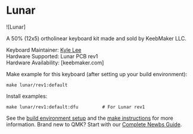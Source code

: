 Lunar
===

![Lunar]

A 50% (12x5) ortholinear keyboard kit made and sold by KeebMaker LLC. 

Keyboard Maintainer: [Kyle Lee](https://github.com/klee813)  
Hardware Supported: Lunar PCB rev1  
Hardware Availability: [keebmaker.com]

Make example for this keyboard (after setting up your build environment):

    make lunar/rev1:default

Install examples:

    make lunar/rev1:default:dfu         # For Lunar rev1
    
See the [build environment setup](https://docs.qmk.fm/#/getting_started_build_tools) and the [make instructions](https://docs.qmk.fm/#/getting_started_make_guide) for more information. Brand new to QMK? Start with our [Complete Newbs Guide](https://docs.qmk.fm/#/newbs).
